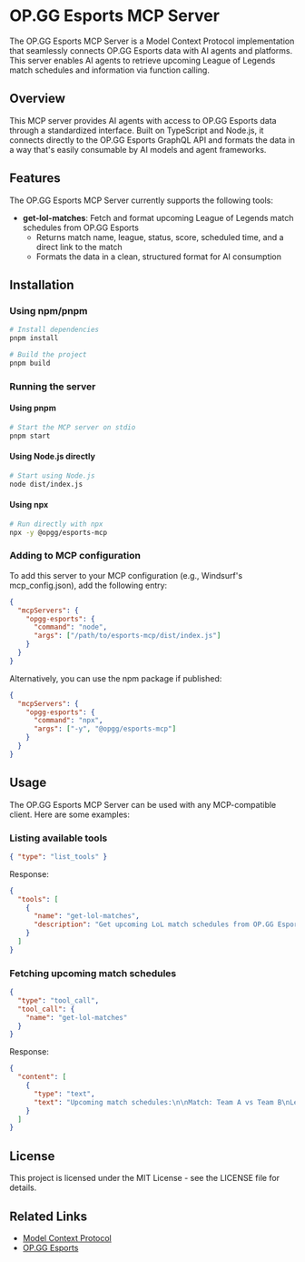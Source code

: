 # OP.GG Esports MCP Server

The OP.GG Esports MCP Server is a Model Context Protocol implementation that seamlessly connects OP.GG Esports data with AI agents and platforms. This server enables AI agents to retrieve upcoming League of Legends match schedules and information via function calling.

## Overview

This MCP server provides AI agents with access to OP.GG Esports data through a standardized interface. Built on TypeScript and Node.js, it connects directly to the OP.GG Esports GraphQL API and formats the data in a way that's easily consumable by AI models and agent frameworks.

## Features

The OP.GG Esports MCP Server currently supports the following tools:

- **get-lol-matches**: Fetch and format upcoming League of Legends match schedules from OP.GG Esports
  - Returns match name, league, status, score, scheduled time, and a direct link to the match
  - Formats the data in a clean, structured format for AI consumption

## Installation

### Using npm/pnpm

```bash
# Install dependencies
pnpm install

# Build the project
pnpm build
```

### Running the server

#### Using pnpm

```bash
# Start the MCP server on stdio
pnpm start
```

#### Using Node.js directly

```bash
# Start using Node.js
node dist/index.js
```

#### Using npx

```bash
# Run directly with npx
npx -y @opgg/esports-mcp
```

### Adding to MCP configuration

To add this server to your MCP configuration (e.g., Windsurf's mcp_config.json), add the following entry:

```json
{
  "mcpServers": {
    "opgg-esports": {
      "command": "node",
      "args": ["/path/to/esports-mcp/dist/index.js"]
    }
  }
}
```

Alternatively, you can use the npm package if published:

```json
{
  "mcpServers": {
    "opgg-esports": {
      "command": "npx",
      "args": ["-y", "@opgg/esports-mcp"]
    }
  }
}
```

## Usage

The OP.GG Esports MCP Server can be used with any MCP-compatible client. Here are some examples:

### Listing available tools

```json
{ "type": "list_tools" }
```

Response:
```json
{
  "tools": [
    {
      "name": "get-lol-matches",
      "description": "Get upcoming LoL match schedules from OP.GG Esports"
    }
  ]
}
```

### Fetching upcoming match schedules

```json
{
  "type": "tool_call",
  "tool_call": {
    "name": "get-lol-matches"
  }
}
```

Response:
```json
{
  "content": [
    {
      "type": "text",
      "text": "Upcoming match schedules:\n\nMatch: Team A vs Team B\nLeague: LCK\nStatus: SCHEDULED\nScore: 0 - 0\nScheduled at: 4/6/2025, 7:00:00 PM\nDetails: https://esports.op.gg/matches/12345\n---\n..."
    }
  ]
}
```

## License

This project is licensed under the MIT License - see the LICENSE file for details.

## Related Links

- [Model Context Protocol](https://modelcontextprotocol.com)
- [OP.GG Esports](https://esports.op.gg)
